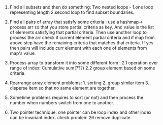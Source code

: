 1. Find all subsets and then do something: Two nested loops - 1.one loop representing length 2.second loop to find subset boundaries.  

2. Find all pairs of array that satisfy some criteria : use a hashmap-> process arr so that you store partial criteria as key. And value is the list of elements satisfying that partial criteria. Then use another loop to process the arr check if current element partial criteria and if map from above step have the remaining criteria that matches that criteria. If yes then pairs will include curr element with each one of elements from map's value. 

3. Process array to transform it into some different form : 
 2.1 operation over range of index: Cumulative sum(???)
 2.2 group element based on some criteria.
 
4. Rearrange array element problems: 1. sorting 2. group similar item 3. disperse item so that no same element are together. 

5. Sometime problems requires to sort (or not) and then process the number when numbers switch from one to another.
6. Two pointer technique: one pointer can be loop index and other index can be invariant index. check problem 26 remove duplicate.